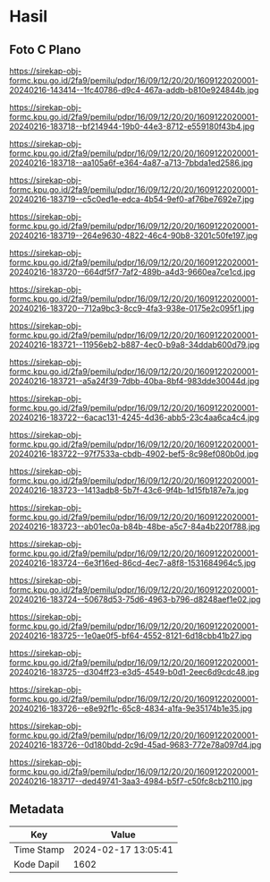 # Hasil

## Foto C Plano

https://sirekap-obj-formc.kpu.go.id/2fa9/pemilu/pdpr/16/09/12/20/20/1609122020001-20240216-143414--1fc40786-d9c4-467a-addb-b810e924844b.jpg

https://sirekap-obj-formc.kpu.go.id/2fa9/pemilu/pdpr/16/09/12/20/20/1609122020001-20240216-183718--bf214944-19b0-44e3-8712-e559180f43b4.jpg

https://sirekap-obj-formc.kpu.go.id/2fa9/pemilu/pdpr/16/09/12/20/20/1609122020001-20240216-183718--aa105a6f-e364-4a87-a713-7bbda1ed2586.jpg

https://sirekap-obj-formc.kpu.go.id/2fa9/pemilu/pdpr/16/09/12/20/20/1609122020001-20240216-183719--c5c0ed1e-edca-4b54-9ef0-af76be7692e7.jpg

https://sirekap-obj-formc.kpu.go.id/2fa9/pemilu/pdpr/16/09/12/20/20/1609122020001-20240216-183719--264e9630-4822-46c4-90b8-3201c50fe197.jpg

https://sirekap-obj-formc.kpu.go.id/2fa9/pemilu/pdpr/16/09/12/20/20/1609122020001-20240216-183720--664df5f7-7af2-489b-a4d3-9660ea7ce1cd.jpg

https://sirekap-obj-formc.kpu.go.id/2fa9/pemilu/pdpr/16/09/12/20/20/1609122020001-20240216-183720--712a9bc3-8cc9-4fa3-938e-0175e2c095f1.jpg

https://sirekap-obj-formc.kpu.go.id/2fa9/pemilu/pdpr/16/09/12/20/20/1609122020001-20240216-183721--11956eb2-b887-4ec0-b9a8-34ddab600d79.jpg

https://sirekap-obj-formc.kpu.go.id/2fa9/pemilu/pdpr/16/09/12/20/20/1609122020001-20240216-183721--a5a24f39-7dbb-40ba-8bf4-983dde30044d.jpg

https://sirekap-obj-formc.kpu.go.id/2fa9/pemilu/pdpr/16/09/12/20/20/1609122020001-20240216-183722--6acac131-4245-4d36-abb5-23c4aa6ca4c4.jpg

https://sirekap-obj-formc.kpu.go.id/2fa9/pemilu/pdpr/16/09/12/20/20/1609122020001-20240216-183722--97f7533a-cbdb-4902-bef5-8c98ef080b0d.jpg

https://sirekap-obj-formc.kpu.go.id/2fa9/pemilu/pdpr/16/09/12/20/20/1609122020001-20240216-183723--1413adb8-5b7f-43c6-9f4b-1d15fb187e7a.jpg

https://sirekap-obj-formc.kpu.go.id/2fa9/pemilu/pdpr/16/09/12/20/20/1609122020001-20240216-183723--ab01ec0a-b84b-48be-a5c7-84a4b220f788.jpg

https://sirekap-obj-formc.kpu.go.id/2fa9/pemilu/pdpr/16/09/12/20/20/1609122020001-20240216-183724--6e3f16ed-86cd-4ec7-a8f8-1531684964c5.jpg

https://sirekap-obj-formc.kpu.go.id/2fa9/pemilu/pdpr/16/09/12/20/20/1609122020001-20240216-183724--50678d53-75d6-4963-b796-d8248aef1e02.jpg

https://sirekap-obj-formc.kpu.go.id/2fa9/pemilu/pdpr/16/09/12/20/20/1609122020001-20240216-183725--1e0ae0f5-bf64-4552-8121-6d18cbb41b27.jpg

https://sirekap-obj-formc.kpu.go.id/2fa9/pemilu/pdpr/16/09/12/20/20/1609122020001-20240216-183725--d304ff23-e3d5-4549-b0d1-2eec6d9cdc48.jpg

https://sirekap-obj-formc.kpu.go.id/2fa9/pemilu/pdpr/16/09/12/20/20/1609122020001-20240216-183726--e8e92f1c-65c8-4834-a1fa-9e35174b1e35.jpg

https://sirekap-obj-formc.kpu.go.id/2fa9/pemilu/pdpr/16/09/12/20/20/1609122020001-20240216-183726--0d180bdd-2c9d-45ad-9683-772e78a097d4.jpg

https://sirekap-obj-formc.kpu.go.id/2fa9/pemilu/pdpr/16/09/12/20/20/1609122020001-20240216-183717--ded49741-3aa3-4984-b5f7-c50fc8cb2110.jpg


## Metadata

| Key        | Value               |
| ---------- | ------------------- |
| Time Stamp | 2024-02-17 13:05:41 |
| Kode Dapil | 1602                |



